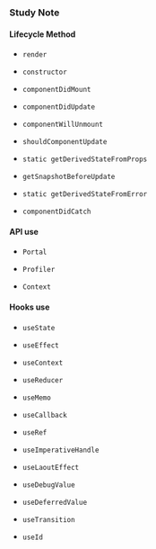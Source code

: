 ### Study Note

#### Lifecycle Method

- `render`

- `constructor`

- `componentDidMount`

- `componentDidUpdate`

- `componentWillUnmount`

- `shouldComponentUpdate`

- `static getDerivedStateFromProps`

- `getSnapshotBeforeUpdate`

- `static getDerivedStateFromError`

- `componentDidCatch`

  

#### API use

- `Portal`

- `Profiler`

- `Context`

  

#### Hooks use

- `useState`

- `useEffect`

- `useContext`

- `useReducer`

- `useMemo`

- `useCallback`

- `useRef`

- `useImperativeHandle`

- `useLaoutEffect`

- `useDebugValue`

- `useDeferredValue`

- `useTransition`

- `useId`

  